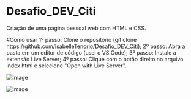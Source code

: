 # Desafio_DEV_Citi
Criação de uma página pessoal web com HTML e CSS.

#Como usar
1º passo: Clone o repositório (git clone https://github.com/IsabelleTenorio/Desafio_DEV_Citi);
2º passo: Abra a pasta em um editor de código (usei o VS Code);
3º passo: Instale a extensão Live Server;
4º passo: Clique com o botão direito no arquivo index.html e selecione "Open with Live Server".

![image](https://github.com/user-attachments/assets/dbe0448d-5b8e-4459-851c-d8bed5fbe1e3)

![image](https://github.com/user-attachments/assets/4d903625-f49d-4eb0-9c87-210cacf2c76e)
